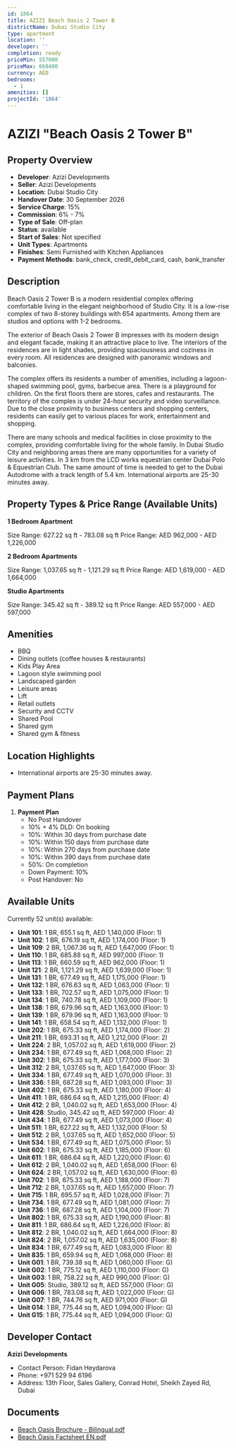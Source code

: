 ```yaml
---
id: 1864
title: AZIZI Beach Oasis 2 Tower B
districtName: Dubai Studio City
type: apartment
location: ''
developer: ''
completion: ready
priceMin: 557000
priceMax: 668400
currency: AED
bedrooms:
  - 1
amenities: []
projectId: '1864'
---
```


# AZIZI "Beach Oasis 2 Tower B"

## Property Overview
- **Developer**: Azizi Developments
- **Seller**: Azizi Developments
- **Location**: Dubai Studio City
- **Handover Date**: 30 September 2026
- **Service Charge**: 15%
- **Commission**: 6% - 7%
- **Type of Sale**: Off-plan
- **Status**: available
- **Start of Sales**: Not specified
- **Unit Types**: Apartments
- **Finishes**: Semi Furnished with Kitchen Appliances
- **Payment Methods**: bank_check, credit_debit_card, cash, bank_transfer

## Description
Beach Oasis 2 Tower B is a modern residential complex offering comfortable living in the elegant neighborhood of Studio City. It is a low-rise complex of two 8-storey buildings with 654 apartments. Among them are studios and options with 1-2 bedrooms. 

The exterior of Beach Oasis 2 Tower B impresses with its modern design and elegant facade, making it an attractive place to live. The interiors of the residences are in light shades, providing spaciousness and coziness in every room. All residences are designed with panoramic windows and balconies. 

The complex offers its residents a number of amenities, including a lagoon-shaped swimming pool, gyms, barbecue area. There is a playground for children. On the first floors there are stores, cafes and restaurants. The territory of the complex is under 24-hour security and video surveillance. Due to the close proximity to business centers and shopping centers, residents can easily get to various places for work, entertainment and shopping. 

There are many schools and medical facilities in close proximity to the complex, providing comfortable living for the whole family. In Dubai Studio City and neighboring areas there are many opportunities for a variety of leisure activities. In 3 km from the LCD works equestrian center Dubai Polo & Equestrian Club. The same amount of time is needed to get to the Dubai Autodrome with a track length of 5.4 km. International airports are 25-30 minutes away.

## Property Types & Price Range (Available Units)
**1 Bedroom Apartment**

Size Range: 627.22 sq ft - 783.08 sq ft
Price Range: AED 962,000 - AED 1,226,000

**2 Bedroom Apartments**

Size Range: 1,037.65 sq ft - 1,121.29 sq ft
Price Range: AED 1,619,000 - AED 1,664,000

**Studio Apartments**

Size Range: 345.42 sq ft - 389.12 sq ft
Price Range: AED 557,000 - AED 597,000

## Amenities
- BBQ
- Dining outlets  (coffee houses & restaurants)
- Kids Play Area
- Lagoon style swimming pool
- Landscaped garden
- Leisure areas
- Lift
- Retail outlets
- Security and CCTV
- Shared Pool
- Shared gym
- Shared gym & fitness

## Location Highlights
- International airports are 25-30 minutes away.

## Payment Plans
1. **Payment Plan**
   - No Post Handover
   - 10% + 4% DLD: On booking
   - 10%: Within 30 days from purchase date
   - 10%: Within 150 days from purchase date
   - 10%: Within 270 days from purchase date
   - 10%: Within 390 days from purchase date
   - 50%: On completion
   - Down Payment: 10%
   - Post Handover: No

## Available Units
Currently 52 unit(s) available:
- **Unit 101**: 1 BR, 655.1 sq ft, AED 1,140,000 (Floor: 1)
- **Unit 102**: 1 BR, 676.19 sq ft, AED 1,174,000 (Floor: 1)
- **Unit 109**: 2 BR, 1,067.36 sq ft, AED 1,647,000 (Floor: 1)
- **Unit 110**: 1 BR, 685.88 sq ft, AED 997,000 (Floor: 1)
- **Unit 113**: 1 BR, 660.59 sq ft, AED 962,000 (Floor: 1)
- **Unit 121**: 2 BR, 1,121.29 sq ft, AED 1,639,000 (Floor: 1)
- **Unit 131**: 1 BR, 677.49 sq ft, AED 1,175,000 (Floor: 1)
- **Unit 132**: 1 BR, 676.63 sq ft, AED 1,063,000 (Floor: 1)
- **Unit 133**: 1 BR, 702.57 sq ft, AED 1,075,000 (Floor: 1)
- **Unit 134**: 1 BR, 740.78 sq ft, AED 1,109,000 (Floor: 1)
- **Unit 138**: 1 BR, 679.96 sq ft, AED 1,163,000 (Floor: 1)
- **Unit 139**: 1 BR, 679.96 sq ft, AED 1,163,000 (Floor: 1)
- **Unit 141**: 1 BR, 658.54 sq ft, AED 1,132,000 (Floor: 1)
- **Unit 202**: 1 BR, 675.33 sq ft, AED 1,174,000 (Floor: 2)
- **Unit 211**: 1 BR, 693.31 sq ft, AED 1,212,000 (Floor: 2)
- **Unit 224**: 2 BR, 1,057.02 sq ft, AED 1,619,000 (Floor: 2)
- **Unit 234**: 1 BR, 677.49 sq ft, AED 1,068,000 (Floor: 2)
- **Unit 302**: 1 BR, 675.33 sq ft, AED 1,177,000 (Floor: 3)
- **Unit 312**: 2 BR, 1,037.65 sq ft, AED 1,647,000 (Floor: 3)
- **Unit 334**: 1 BR, 677.49 sq ft, AED 1,070,000 (Floor: 3)
- **Unit 336**: 1 BR, 687.28 sq ft, AED 1,093,000 (Floor: 3)
- **Unit 402**: 1 BR, 675.33 sq ft, AED 1,180,000 (Floor: 4)
- **Unit 411**: 1 BR, 686.64 sq ft, AED 1,215,000 (Floor: 4)
- **Unit 412**: 2 BR, 1,040.02 sq ft, AED 1,653,000 (Floor: 4)
- **Unit 428**: Studio, 345.42 sq ft, AED 597,000 (Floor: 4)
- **Unit 434**: 1 BR, 677.49 sq ft, AED 1,073,000 (Floor: 4)
- **Unit 511**: 1 BR, 627.22 sq ft, AED 1,132,000 (Floor: 5)
- **Unit 512**: 2 BR, 1,037.65 sq ft, AED 1,652,000 (Floor: 5)
- **Unit 534**: 1 BR, 677.49 sq ft, AED 1,075,000 (Floor: 5)
- **Unit 602**: 1 BR, 675.33 sq ft, AED 1,185,000 (Floor: 6)
- **Unit 611**: 1 BR, 686.64 sq ft, AED 1,220,000 (Floor: 6)
- **Unit 612**: 2 BR, 1,040.02 sq ft, AED 1,658,000 (Floor: 6)
- **Unit 624**: 2 BR, 1,057.02 sq ft, AED 1,630,000 (Floor: 6)
- **Unit 702**: 1 BR, 675.33 sq ft, AED 1,188,000 (Floor: 7)
- **Unit 712**: 2 BR, 1,037.65 sq ft, AED 1,657,000 (Floor: 7)
- **Unit 715**: 1 BR, 695.57 sq ft, AED 1,028,000 (Floor: 7)
- **Unit 734**: 1 BR, 677.49 sq ft, AED 1,081,000 (Floor: 7)
- **Unit 736**: 1 BR, 687.28 sq ft, AED 1,104,000 (Floor: 7)
- **Unit 802**: 1 BR, 675.33 sq ft, AED 1,190,000 (Floor: 8)
- **Unit 811**: 1 BR, 686.64 sq ft, AED 1,226,000 (Floor: 8)
- **Unit 812**: 2 BR, 1,040.02 sq ft, AED 1,664,000 (Floor: 8)
- **Unit 824**: 2 BR, 1,057.02 sq ft, AED 1,635,000 (Floor: 8)
- **Unit 834**: 1 BR, 677.49 sq ft, AED 1,083,000 (Floor: 8)
- **Unit 835**: 1 BR, 659.94 sq ft, AED 1,068,000 (Floor: 8)
- **Unit G01**: 1 BR, 739.38 sq ft, AED 1,060,000 (Floor: G)
- **Unit G02**: 1 BR, 775.12 sq ft, AED 1,110,000 (Floor: G)
- **Unit G03**: 1 BR, 758.22 sq ft, AED 990,000 (Floor: G)
- **Unit G05**: Studio, 389.12 sq ft, AED 557,000 (Floor: G)
- **Unit G06**: 1 BR, 783.08 sq ft, AED 1,022,000 (Floor: G)
- **Unit G07**: 1 BR, 744.76 sq ft, AED 971,000 (Floor: G)
- **Unit G14**: 1 BR, 775.44 sq ft, AED 1,094,000 (Floor: G)
- **Unit G15**: 1 BR, 775.44 sq ft, AED 1,094,000 (Floor: G)

## Developer Contact
**Azizi Developments**
- Contact Person: Fidan Heydarova
- Phone: +971 529 94 6196
- Address: 13th Floor, Sales Gallery, Conrad Hotel, Sheikh Zayed Rd, Dubai

## Documents
- [Beach Oasis Brochure - Bilingual.pdf](https://cdn.geniemap.net/2023/06/21/CtcSZ4Yt7v9JWMymeYYqZyM19L4ITmSgI2almxN3.pdf)
- [Beach Oasis Factsheet EN.pdf](https://cdn.geniemap.net/2024/05/10/cYa5gnHZHHOshWFWeLzGcaG40aUuq83zTwN8KLim.pdf)
